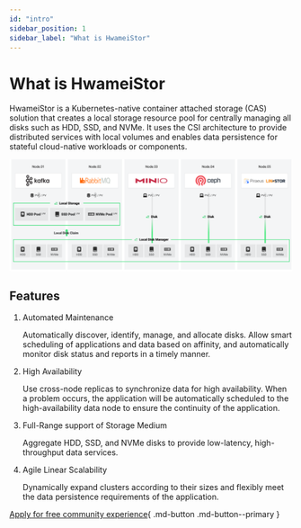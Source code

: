```yaml
---
id: "intro"
sidebar_position: 1
sidebar_label: "What is HwameiStor"
---
```


# What is HwameiStor

HwameiStor is a Kubernetes-native container attached storage (CAS) solution that creates a local storage resource pool for centrally managing all disks such as HDD, SSD, and NVMe. It uses the CSI architecture to provide distributed services with local volumes and enables data persistence for stateful cloud-native workloads or components.

![System architecture](../img/architecture.png)

## Features

1. Automated Maintenance

    Automatically discover, identify, manage, and allocate disks. Allow smart scheduling of applications and data based on affinity, and automatically monitor disk status and reports in a timely manner.

2. High Availability

    Use cross-node replicas to synchronize data for high availability. When a problem occurs, the application will be automatically scheduled to the high-availability data node to ensure the continuity of the application.

3. Full-Range support of Storage Medium

    Aggregate HDD, SSD, and NVMe disks to provide low-latency, high-throughput data services.

4. Agile Linear Scalability

    Dynamically expand clusters according to their sizes and flexibly meet the data persistence requirements of the application.

[Apply for free community experience](../../dce/license0.md){ .md-button .md-button--primary }

